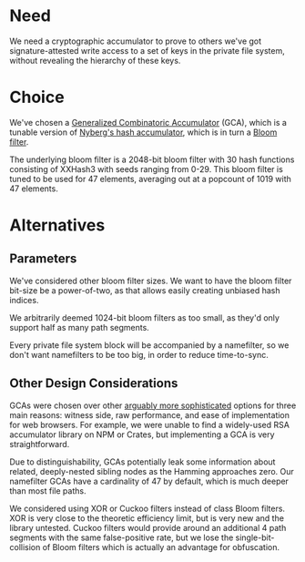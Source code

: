 # Need

We need a cryptographic accumulator to prove to others we've got signature-attested write access to a set of keys in the private file system, without revealing the hierarchy of these keys.


# Choice

We've chosen a [Generalized Combinatoric Accumulator](https://www.jstage.jst.go.jp/article/transinf/E91.D/5/E91.D_5_1489/_pdf/-char/en) (GCA), which is a tunable version of [Nyberg's hash accumulator](https://link.springer.com/content/pdf/10.1007%2F3-540-60865-6_45.pdf), which is in turn a [Bloom filter](https://en.wikipedia.org/wiki/Bloom_filter).

The underlying bloom filter is a 2048-bit bloom filter with 30 hash functions consisting of XXHash3 with seeds ranging from 0-29. This bloom filter is tuned to be used for 47 elements, averaging out at a popcount of 1019 with 47 elements.

# Alternatives

## Parameters

We've considered other bloom filter sizes. We want to have the bloom filter bit-size be a power-of-two, as that allows easily creating unbiased hash indices.

We arbitrarily deemed 1024-bit bloom filters as too small, as they'd only support half as many path segments.

Every private file system block will be accompanied by a namefilter, so we don't want namefilters to be too big, in order to reduce time-to-sync.


## Other Design Considerations

GCAs were chosen over other [arguably more sophisticated](https://www.fim.uni-passau.de/fileadmin/dokumente/fakultaeten/fim/forschung/mip-berichte/MIP_1210.pdf) options for three main reasons: witness side, raw performance, and ease of implementation for web browsers. For example, we were unable to find a widely-used RSA accumulator library on NPM or Crates, but implementing a GCA is very straightforward.

Due to distinguishability, GCAs potentially leak some information about related, deeply-nested sibling nodes as the Hamming approaches zero. Our namefilter GCAs have a cardinality of 47 by default, which is much deeper than most file paths.

We considered using XOR or Cuckoo filters instead of class Bloom filters. XOR is very close to the theoretic efficiency limit, but is very new and the library untested. Cuckoo filters would provide around an additional 4 path segments with the same false-positive rate, but we lose the single-bit-collision of Bloom filters which is actually an advantage for obfuscation.

